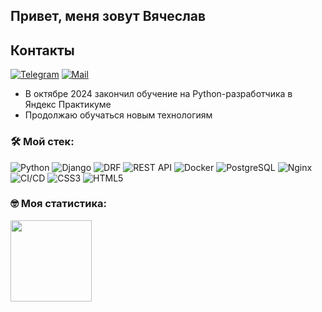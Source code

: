 ## Привет, меня зовут Вячеслав

## Контакты

[![Telegram](https://img.shields.io/badge/Telegram-blue?logo=telegram&logoColor=white)](https://t.me/Swayer404) [![Mail](https://img.shields.io/badge/Email-red?logo=gmail&logoColor=white)](mailto:kiprinvs@gmail.com)

- В октябре 2024 закончил обучение на Python-разработчика в Яндекс Практикуме
- Продолжаю обучаться новым технологиям

### &#128736; Мой стек:

![Python](https://img.shields.io/badge/python-%233572A0.svg?style=for-the-badge&logo=python&logoColor=white)
![Django](https://img.shields.io/badge/django-%23092E20.svg?style=for-the-badge&logo=django&logoColor=white)
![DRF](https://img.shields.io/badge/Django%20REST%20Framework-%2323C3A6.svg?style=for-the-badge&logo=django&logoColor=white)
![REST API](https://img.shields.io/badge/REST%20API-%23266999.svg?style=for-the-badge)
![Docker](https://img.shields.io/badge/docker-%2338B2E3.svg?style=for-the-badge&logo=docker&logoColor=white)
![PostgreSQL](https://img.shields.io/badge/PostgreSQL-%23316192.svg?style=for-the-badge&logo=postgresql&logoColor=white)
![Nginx](https://img.shields.io/badge/nginx-%23009639.svg?style=for-the-badge&logo=nginx&logoColor=white)
![CI/CD](https://img.shields.io/badge/CI%2FCD-%23E94E1B.svg?style=for-the-badge&logo=gitlab&logoColor=white)
![CSS3](https://img.shields.io/badge/css3-%231572B6.svg?style=for-the-badge&logo=css3&logoColor=white)
![HTML5](https://img.shields.io/badge/html5-%23E34F26.svg?style=for-the-badge&logo=html5&logoColor=white)

### &#129299; Моя статистика:
<div>
<a href="https://github-readme-stats.vercel.app/api?username=kiprinvs&hide=contribs&show_icons=true">
  <img  align="left" height="130" style="margin-right: 10px" src="https://github-readme-stats.vercel.app/api?username=kiprinvs&hide=contribs&show_icons=true" />
</a>
<!--
**kiprinvs/kiprinvs** is a ✨ _special_ ✨ repository because its `README.md` (this file) appears on your GitHub profile.

Here are some ideas to get you started:

- 🔭 I’m currently working on ...
- 🌱 I’m currently learning ...
- 👯 I’m looking to collaborate on ...
- 🤔 I’m looking for help with ...
- 💬 Ask me about ...
- 📫 How to reach me: ...
- 😄 Pronouns: ...
- ⚡ Fun fact: ...
-->
